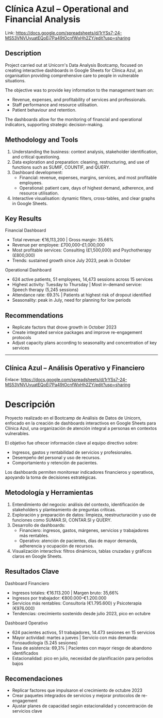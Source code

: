 # Clínica Azul – Operational and Financial Analysis

Link: https://docs.google.com/spreadsheets/d/1rYSs7-24-MS53VNVUyuatEQoEj7Pa49tOcnfWxHh2ZY/edit?usp=sharing

## Description

Project carried out at Unicorn's Data Analysis Bootcamp, focused on creating interactive dashboards in Google Sheets for Clínica Azul, an organisation providing comprehensive care to people in vulnerable situations.

The objective was to provide key information to the management team on:
* Revenue, expenses, and profitability of services and professionals.
* Staff performance and resource utilisation.
* Patient behaviour and retention.

The dashboards allow for the monitoring of financial and operational indicators, supporting strategic decision-making.

## Methodology and Tools

1. Understanding the business: context analysis, stakeholder identification, and critical questioning.
2. Data exploration and preparation: cleaning, restructuring, and use of functions such as SUMIF, COUNTIF, and QUERY.
3. Dashboard development:
     * Financial: revenue, expenses, margins, services, and most profitable employees.
     * Operational: patient care, days of highest demand, adherence, and resource utilisation.
4. Interactive visualisation: dynamic filters, cross-tables, and clear graphs in Google Sheets.

## Key Results

Financial Dashboard
* Total revenue: €16,113,200 | Gross margin: 35.66%
* Revenue per employee: £700,000–£1,000,000
* Most profitable services: Consulting (£1,500,000) and Psychotherapy (£800,000)
* Trends: sustained growth since July 2023, peak in October

Operational Dashboard
* 624 active patients, 51 employees, 14,473 sessions across 15 services
* Highest activity: Tuesday to Thursday | Most in-demand service: Speech therapy (5,245 sessions)
* Attendance rate: 69.3% | Patients at highest risk of dropout identified
* Seasonality: peak in July, need for planning for low periods

## Recommendations
* Replicate factors that drove growth in October 2023
* Create integrated service packages and improve re-engagement protocols
* Adjust capacity plans according to seasonality and concentration of key services


---------------------------------------------------------------------------------------


## Clínica Azul – Análisis Operativo y Financiero

Enlace: https://docs.google.com/spreadsheets/d/1rYSs7-24-MS53VNVUyuatEQoEj7Pa49tOcnfWxHh2ZY/edit?usp=sharing

# Descripción

Proyecto realizado en el Bootcamp de Análisis de Datos de Unicorn, enfocado en la creación de dashboards interactivos en Google Sheets para Clínica Azul, una organización de atención integral a personas en contextos vulnerables.

El objetivo fue ofrecer información clave al equipo directivo sobre:

* Ingresos, gastos y rentabilidad de servicios y profesionales.
* Desempeño del personal y uso de recursos.
* Comportamiento y retención de pacientes.

Los dashboards permiten monitorear indicadores financieros y operativos, apoyando la toma de decisiones estratégicas.

## Metodología y Herramientas

1. Entendimiento del negocio: análisis del contexto, identificación de stakeholders y planteamiento de preguntas críticas.
2. Exploración y preparación de datos: limpieza, reestructuración y uso de funciones como SUMAR.SI, CONTAR.SI y QUERY.
3. Desarrollo de dashboards:
    * Financiero: ingresos, gastos, márgenes, servicios y trabajadores más rentables.
    * Operativo: atención de pacientes, días de mayor demanda, adherencia y ocupación de recursos.
4. Visualización interactiva: filtros dinámicos, tablas cruzadas y gráficos claros en Google Sheets.

## Resultados Clave

Dashboard Financiero
* Ingresos totales: €16.113.200 | Margen bruto: 35,66%
* Ingresos por trabajador: €800.000–€1.200.000
* Servicios más rentables: Consultoría (€1.795.600) y Psicoterapia (€976.000)
* Tendencias: crecimiento sostenido desde julio 2023, pico en octubre

Dashboard Operativo
* 624 pacientes activos, 51 trabajadores, 14.473 sesiones en 15 servicios
* Mayor actividad: martes a jueves | Servicio con más demanda: Fonoaudiología (5.245 sesiones)
* Tasa de asistencia: 69,3% | Pacientes con mayor riesgo de abandono identificados
* Estacionalidad: pico en julio, necesidad de planificación para períodos bajos

## Recomendaciones
* Replicar factores que impulsaron el crecimiento de octubre 2023
* Crear paquetes integrados de servicios y mejorar protocolos de re-engagement
* Ajustar planes de capacidad según estacionalidad y concentración de servicios clave

